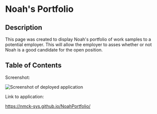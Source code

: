 # Noah's Portfolio

## Description

This page was created to display Noah's portfolio of work samples to a potential employer. This will allow the employer to asses whether or not Noah is a good candidate for the open position. 

## Table of Contents

Screenshot:

![Screenshot of deployed application]()

Link to application:

https://nmck-sys.github.io/NoahPortfolio/
